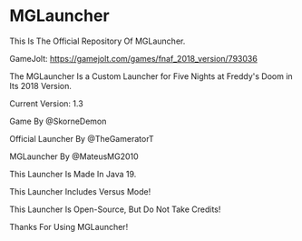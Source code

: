 # MGLauncher
This Is The Official Repository Of MGLauncher.

GameJolt: https://gamejolt.com/games/fnaf_2018_version/793036

The MGLauncher Is a Custom Launcher for Five Nights at Freddy's Doom in Its 2018 Version.

Current Version: 1.3

Game By @SkorneDemon

Official Launcher By @TheGameratorT

MGLauncher By @MateusMG2010

This Launcher Is Made In Java 19.

This Launcher Includes Versus Mode!

This Launcher Is Open-Source, But Do Not Take Credits!

Thanks For Using MGLauncher!
